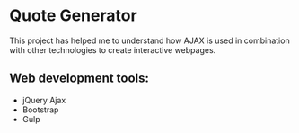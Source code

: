 # Quote Generator
This project has helped me to understand how AJAX is used in combination with other technologies to create interactive webpages.

## Web development tools:
* jQuery Ajax
* Bootstrap
* Gulp
